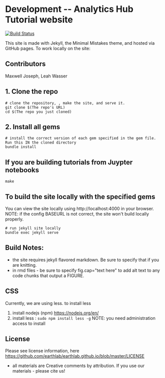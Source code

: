 

# Development -- Analytics Hub Tutorial website

[![Build Status](https://travis-ci.org/earthlab/earthlab.github.io.svg?branch=master)](https://travis-ci.org/earthlab/earthlab.github.io)

This site is made with Jekyll, the Minimal Mistakes theme, and hosted via GitHub pages.
To work locally on the site:

## Contributors
Maxwell Joseph, Leah Wasser

## 1. Clone the repo
```
# clone the repository, , make the site, and serve it.
git clone $(The repo's URL)
cd $(The repo you just cloned)
```

## 2. Install all gems

```
# install the correct version of each gem specified in the gem file. Run this IN the cloned directory
bundle install
```

## If you are building tutorials from Juypter notebooks

```
make
```

## To build the site locally with the specified gems

You can view the site locally using http://localhost:4000 in your browser.
NOTE: if the config BASEURL is not correct, the site won't build locally properly.

```
# run jekyll site locally
bundle exec jekyll serve
```


## Build Notes:

* the site requires jekyll flavored markdown. Be sure to specify that if you are knitting.
* in rmd files - be sure to specify fig.cap="text here" to add alt text to any code chunks that output a FIGURE.

## CSS

Currently, we are using less. to install less

1. install nodejs (npm) https://nodejs.org/en/
2. install less : `sudo npm install less -g` NOTE: you need administration access to install

## License

Please see license information, here https://github.com/earthlab/earthlab.github.io/blob/master/LICENSE
- all materials are Creative comments by attribution. If you use our materials - please cite us! 
